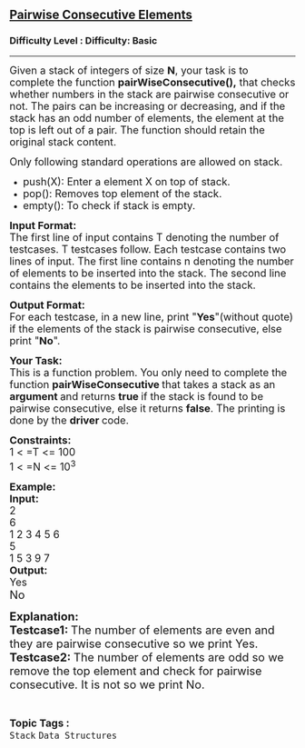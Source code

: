 <h2><a href="https://www.geeksforgeeks.org/problems/pairwise-consecutive-elements/1?page=1&difficulty%5B%5D=-1&category%5B%5D=Stack&sortBy=submissions">Pairwise Consecutive Elements</a></h2><h3>Difficulty Level : Difficulty: Basic</h3><hr><div class="problems_problem_content__Xm_eO"><p><span style="font-size:18px">Given a stack of integers of size <strong>N</strong>, your task is to complete the&nbsp;function <strong>pairWiseConsecutive(),</strong> that checks whether numbers in the stack are pairwise consecutive or not. The pairs can be increasing or decreasing, and if the stack has an odd number of elements, the element at the top is left out of a pair. The function should retain the original stack content.</span></p>

<p><span style="font-size:18px">Only following standard operations are allowed on </span><span style="font-size:18px">stack</span><span style="font-size:18px">.</span></p>

<ul>
	<li><span style="font-size:18px">push(X): Enter </span><span style="font-size:18px">a element</span><span style="font-size:18px"> X on top of </span><span style="font-size:18px">stack</span><span style="font-size:18px">.</span></li>
	<li><span style="font-size:18px">pop(): Removes top element of the stack.</span></li>
	<li><span style="font-size:18px">empty(): To check if stack is empty.</span></li>
</ul>

<p><span style="font-size:18px"><strong>Input Format:</strong><br>
The first line of input contains T denoting the number of testcases. T testcases follow. Each testcase contains two lines of input. The first line contains n denoting the number of elements to be inserted into the stack. The second line contains the elements to be inserted into the stack.</span></p>

<p><span style="font-size:18px"><strong>Output Format:</strong><br>
For each</span><span style="font-size:18px"> testcase, in a new line, print </span><span style="font-size:18px">"<strong>Yes</strong>"(without quote) if the elements of the stack </span><span style="font-size:18px">is</span><span style="font-size:18px"> pairwise consecutive, else print&nbsp;"<strong>No</strong>".</span></p>

<p><span style="font-size:18px"><strong>Your Task:</strong><br>
This is a function problem. You only need to complete the function <strong>pairWiseConsecutive </strong>that takes a stack as an <strong>argument </strong>and returns <strong>true </strong>if the stack is found to be pairwise consecutive, else it returns <strong>false</strong>. The printing is done by the <strong>driver </strong>code.</span></p>

<p><span style="font-size:18px"><strong>Constraints:</strong><br>
1 &lt; =T &lt;= 100<br>
1 &lt; =N &lt;= 10<sup>3</sup></span></p>

<p><span style="font-size:18px"><strong>Example:<br>
Input:</strong><br>
2<br>
6<br>
1 2 3 4 5 6<br>
5<br>
1 5 3 9 7<br>
<strong>Output:</strong><br>
Yes</span><br>
<span style="font-size:20px">No</span></p>

<p><span style="font-size:20px"><strong>Explanation:</strong><br>
<strong>Testcase1: </strong>The number of elements are even and they are pairwise consecutive so we print Yes.<br>
<strong>Testcase2: </strong>The number of elements are odd so we remove the top element and check for pairwise consecutive. It is not so we print No.</span></p>
</div><br><p><span style=font-size:18px><strong>Topic Tags : </strong><br><code>Stack</code>&nbsp;<code>Data Structures</code>&nbsp;